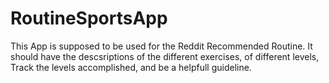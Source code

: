 # RoutineSportsApp
This App is supposed to be used for the Reddit Recommended Routine. It should have the descsriptions of the different exercises, of different levels, Track the levels accomplished, and be a helpfull guideline.
